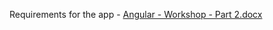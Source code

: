 Requirements for the app - [Angular - Workshop - Part 2.docx](https://github.com/TheStormWeaver/JSWeb/files/6872131/Angular.-.Workshop.-.Part.2.docx)

